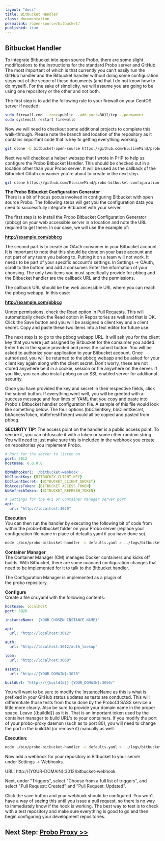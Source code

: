 ```yaml
---
layout: "docs"
title: Bitbucket Handler
class: documentation
permalink: /open-source/bitbucket/
published: true
---
```


## Bitbucket Handler 
To integrate Bitbucket into open source Probo, there are some slight modifications to the instructions for the standard Probo server and GitHub. The most important of which is that currently you can't easily run the GitHub handler and the Bitbucket handler without doing some configuration steps out of the scope of these documents (and that I do not know how to do myself). For the sake of simplicity, we will assume you are going to be using one repository or the other and not both. 

The first step is to add the following rule to your firewall on your CentOS server if needed:

```bash
sudo firewall-cmd --zone=public --add-port=3012/tcp --permanent
sudo systemctl restart firewalld
```

Now we will need to checkout some additional projects to complete this walk-through. Please note the branch and location of the repository as it contains important code that is key to getting everything working.

```bash
git clone -b bitbucket-open-source https://github.com/ElusiveMind/probo-bitbucket.git
```

Next we will checkout a helper webapp that I wrote in PHP to help us configure the Probo Bitbucket Handler. This should be checked out in a location other than your Probo server. It will be used as the callback of the Bitbucket OAuth consumer you're about to create in the next step.

```bash
git clone https://github.com/ElusiveMind/probo-bitbucket-configuration-generator.git
```

**The Probo Bitbucket Configuration Generator**  
There is a bit of hocus pocus involved in configuring Bitbucket with open source Probo. The following steps will get you the configuration data you need to successfully integrate Bitbucket with your server.

The first step is to install the Probo Bitbucket Configuration Generator (pbbcg) on your web accessible server in a location and note the URL required to get there. In our case, we will use the example of:

**http://example.com/pbbcg**

The second part is to create an OAuth consumer in your Bitbucket account. It is important to note that this should be done on your base account and not part of any team you belong to. Putting it on a team will not work. It needs to be part of your specific account's settings. In Settings -> OAuth, scroll to the bottom and add a consumer. Enter the information of your choosing. The only two items you must specifically provide for pbbcg and the Bitbucket handler are the callback URL and the permissions.

The callback URL should be the web accessible URL where you can reach the pbbcg webapp. In this case:

**http://example.com/pbbcg**

Under permissions, check the Read option in Pull Requests. This will automatically check the Read option in Repositories as well and that is OK. Click the Save button and you will be assigned a client key and a client secret. Copy and paste these two items into a text editor for future use.

The next step is to go to the pbbcg webapp URL. It will ask you for the client key that you were just assigned by Bitbucket for the consumer you added. Enter this in the space provided and press the submit button. You will be asked to authorize your application to your Bitbucket account. Once authorized, you will be returned to the pbbcg webapp and be asked for your client key again along with the client secret. Don't worry, these are not stored anywhere be it in a cookie, session or file anywhere on the server. If you like, you can also install pbbcg on an SSL enabled server for additional security.

Once you have provided the key and secret in their respective fields, click the submit button. If everything went well, you will be greeted with a success message and four lines of YAML that you copy and paste into Probo's Bitbucket handler configuration file. A sample of this file would look like something below. The four options (bbClientKey, bbClientSecret, bbAccessToken, bbRefreshToken) would all be copied and pasted from pbbcg.

**SECURITY TIP:** The access point on the handler is a public access point. To secure it, you can obfuscate it with a token or some other random string. You will need to just make sure this is included in the webhook you create on repositories you implement Probo.

```yaml
# Port for the server to listen on
port: 3012
hostname: 0.0.0.0

bbWebhookUrl: '/bitbucket-webhook'
bbClientKey: {BITBUCKEY_CLIENT_KEY}
bbClientSecret: {BITBUCKET_CLIENT_SECRET}
bbAccessToken: {BITBUCKET_ACCESS_TOKEN}
bbRefreshToken: {BITBUCKET_REFRESH_TOKEN}

# Settings for the API or Container Manager server port
api:
  url: "http://localhost:3020"
```

**Execution**  
You can then run the handler by executing the following bit of code from within the probo-bitbucket folder on your Probo server (replace your configuration file name in place of defaults.yaml if you have done so).

```bash
node ./bin/probo-bitbucket-handler -c defaults.yaml > ../logs/bitbucket.log &
```

**Container Manager**  
The Container Manager (CM) manages Docker containers and kicks off builds. With Bitbucket, there are some nuanced configuration changes that need to be implemented for it to talk to the Bitbucket handler.

The Configuration Manager is implemented as a plugin of the probo repository.

**Configure**  
Create a file cm.yaml with the following contents:

```yaml
hostname: localhost
port: 3020

instanceName: '{YOUR CHOSEN INSTANCE NAME}'

api:
  url: "http://localhost:3012"

auth:
  url: "http://localhost:3012/auth_lookup"

loom:
  url: "http://localhost:3060"

assets:
  url: "http://{YOUR_DOMAIN}:3070"

buildUrl: "http://{{buildId}}.{YOUR_DOMAIN}:3050/"
```

You will want to be sure to modify the InstanceName as this is what is prefixed in your GitHub status updates as tests are conducted. This will differentiate those tests from those done by the ProboCI SASS service a little more clearly. Also be sure to provide your domain name in the proper space. Leave {{buildId}} as it is. That is an important token used by the container manager to build URL's to your containers. If you modify the port of your probo-proxy daemon (such as to port 80), you will need to change the port in the buildUrl (or remove it) manually as well.

**Execution:**  
```bash
node ./bin/probo-bitbucket-handler -c defaults.yaml > ../logs/bitbucket.log &
```

Now add a webhook for your repository in Bitbucket to your server under Settings -> Webhooks.

URL: http://{YOUR-DOMAIN}:3012/bitbucket-webhook 

Next, under "Triggers", select "Choose from a full list of triggers", and select "Pull Request: Created" and "Pull Request: Updated".

Click the save button and your webhook should be configured. You won't have a way of seeing this until you issue a pull request, so there is no way to immediately know if the hook is working. The best way to test is to check with a test repository and make sure everything is good to go and then begin configuring your development repositories.

## Next Step: [Probo Proxy >>](/open-source/proxy/)